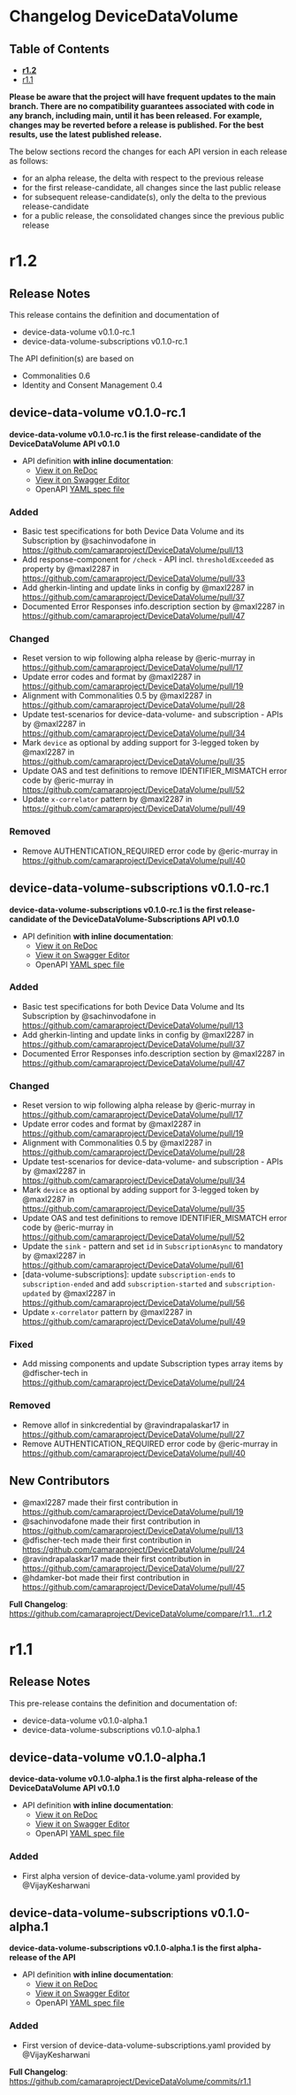 # Changelog DeviceDataVolume

## Table of Contents
- **[r1.2](#r12)**
- [r1.1](#r11)

**Please be aware that the project will have frequent updates to the main branch. There are no compatibility guarantees associated with code in any branch, including main, until it has been released. For example, changes may be reverted before a release is published. For the best results, use the latest published release.**

The below sections record the changes for each API version in each release as follows:

* for an alpha release, the delta with respect to the previous release
* for the first release-candidate, all changes since the last public release
* for subsequent release-candidate(s), only the delta to the previous release-candidate
* for a public release, the consolidated changes since the previous public release

# r1.2

## Release Notes

This release contains the definition and documentation of
* device-data-volume v0.1.0-rc.1
* device-data-volume-subscriptions v0.1.0-rc.1

The API definition(s) are based on
* Commonalities 0.6
* Identity and Consent Management 0.4

## device-data-volume v0.1.0-rc.1

**device-data-volume v0.1.0-rc.1 is the first release-candidate of the DeviceDataVolume API v0.1.0**

- API definition **with inline documentation**:
  - [View it on ReDoc](https://redocly.github.io/redoc/?url=https://raw.githubusercontent.com/camaraproject/DeviceDataVolume/r1.2/code/API_definitions/device-data-volume.yaml&nocors)
  - [View it on Swagger Editor](https://camaraproject.github.io/swagger-ui/?url=https://raw.githubusercontent.com/camaraproject/DeviceDataVolume/r1.2/code/API_definitions/device-data-volume.yaml)
  - OpenAPI [YAML spec file](https://github.com/camaraproject/DeviceDataVolume/blob/r1.2/code/API_definitions/device-data-volume.yaml)

### Added
* Basic test specifications for both Device Data Volume and its Subscription by @sachinvodafone in https://github.com/camaraproject/DeviceDataVolume/pull/13
* Add response-component for `/check` - API incl. `thresholdExceeded` as property by @maxl2287 in https://github.com/camaraproject/DeviceDataVolume/pull/33
* Add gherkin-linting and update links in config by @maxl2287 in https://github.com/camaraproject/DeviceDataVolume/pull/37 
* Documented Error Responses info.description section by @maxl2287 in https://github.com/camaraproject/DeviceDataVolume/pull/47

### Changed
* Reset version to wip following alpha release by @eric-murray in https://github.com/camaraproject/DeviceDataVolume/pull/17
* Update error codes and format by @maxl2287 in https://github.com/camaraproject/DeviceDataVolume/pull/19
* Alignment with Commonalities 0.5 by @maxl2287 in https://github.com/camaraproject/DeviceDataVolume/pull/28
* Update test-scenarios for device-data-volume- and subscription - APIs by @maxl2287 in https://github.com/camaraproject/DeviceDataVolume/pull/34
* Mark `device` as optional by adding support for 3-legged token by @maxl2287 in https://github.com/camaraproject/DeviceDataVolume/pull/35
* Update OAS and test definitions to remove IDENTIFIER_MISMATCH error code by @eric-murray in https://github.com/camaraproject/DeviceDataVolume/pull/52
* Update `x-correlator` pattern by @maxl2287 in https://github.com/camaraproject/DeviceDataVolume/pull/49


### Removed
* Remove AUTHENTICATION_REQUIRED error code by @eric-murray in https://github.com/camaraproject/DeviceDataVolume/pull/40

## device-data-volume-subscriptions v0.1.0-rc.1

**device-data-volume-subscriptions v0.1.0-rc.1 is the first release-candidate of the DeviceDataVolume-Subscriptions API v0.1.0**

- API definition **with inline documentation**:
  - [View it on ReDoc](https://redocly.github.io/redoc/?url=https://raw.githubusercontent.com/camaraproject/DeviceDataVolume/r1.2/code/API_definitions/device-data-volume-subscriptions.yaml&nocors)
  - [View it on Swagger Editor](https://camaraproject.github.io/swagger-ui/?url=https://raw.githubusercontent.com/camaraproject/DeviceDataVolume/r1.2/code/API_definitions/device-data-volume-subscriptions.yaml)
  - OpenAPI [YAML spec file](https://github.com/camaraproject/DeviceDataVolume/blob/r1.2/code/API_definitions/device-data-volume-subscriptions.yaml)

### Added
* Basic test specifications for both Device Data Volume and Its Subscription by @sachinvodafone in https://github.com/camaraproject/DeviceDataVolume/pull/13
* Add gherkin-linting and update links in config by @maxl2287 in https://github.com/camaraproject/DeviceDataVolume/pull/37
* Documented Error Responses info.description section by @maxl2287 in https://github.com/camaraproject/DeviceDataVolume/pull/47

### Changed
* Reset version to wip following alpha release by @eric-murray in https://github.com/camaraproject/DeviceDataVolume/pull/17
* Update error codes and format by @maxl2287 in https://github.com/camaraproject/DeviceDataVolume/pull/19
* Alignment with Commonalities 0.5 by @maxl2287 in https://github.com/camaraproject/DeviceDataVolume/pull/28
* Update test-scenarios for device-data-volume- and subscription - APIs by @maxl2287 in https://github.com/camaraproject/DeviceDataVolume/pull/34
* Mark `device` as optional by adding support for 3-legged token by @maxl2287 in https://github.com/camaraproject/DeviceDataVolume/pull/35
* Update OAS and test definitions to remove IDENTIFIER_MISMATCH error code by @eric-murray in https://github.com/camaraproject/DeviceDataVolume/pull/52
* Update the `sink` - pattern and set `id` in `SubscriptionAsync` to mandatory by @maxl2287 in https://github.com/camaraproject/DeviceDataVolume/pull/61
* [data-volume-subscriptions]: update `subscription-ends` to `subscription-ended` and add `subscription-started` and `subscription-updated` by @maxl2287 in https://github.com/camaraproject/DeviceDataVolume/pull/56
* Update `x-correlator` pattern by @maxl2287 in https://github.com/camaraproject/DeviceDataVolume/pull/49

### Fixed
* Add missing components and update Subscription types array items by @dfischer-tech in https://github.com/camaraproject/DeviceDataVolume/pull/24

### Removed
* Remove allof in sinkcredential by @ravindrapalaskar17 in https://github.com/camaraproject/DeviceDataVolume/pull/27
* Remove AUTHENTICATION_REQUIRED error code by @eric-murray in https://github.com/camaraproject/DeviceDataVolume/pull/40

## New Contributors
* @maxl2287 made their first contribution in https://github.com/camaraproject/DeviceDataVolume/pull/19
* @sachinvodafone made their first contribution in https://github.com/camaraproject/DeviceDataVolume/pull/13
* @dfischer-tech made their first contribution in https://github.com/camaraproject/DeviceDataVolume/pull/24
* @ravindrapalaskar17 made their first contribution in https://github.com/camaraproject/DeviceDataVolume/pull/27
* @hdamker-bot made their first contribution in https://github.com/camaraproject/DeviceDataVolume/pull/45

**Full Changelog**: https://github.com/camaraproject/DeviceDataVolume/compare/r1.1...r1.2

# r1.1
## Release Notes

This pre-release contains the definition and documentation of:
* device-data-volume v0.1.0-alpha.1
* device-data-volume-subscriptions v0.1.0-alpha.1

## device-data-volume v0.1.0-alpha.1

**device-data-volume v0.1.0-alpha.1 is the first alpha-release of the DeviceDataVolume API v0.1.0**

- API definition **with inline documentation**:
  - [View it on ReDoc](https://redocly.github.io/redoc/?url=https://raw.githubusercontent.com/camaraproject/DeviceDataVolume/r1.1/code/API_definitions/device-data-volume.yaml&nocors)
  - [View it on Swagger Editor](https://camaraproject.github.io/swagger-ui/?url=https://raw.githubusercontent.com/camaraproject/DeviceDataVolume/r1.1/code/API_definitions/device-data-volume.yaml)
  - OpenAPI [YAML spec file](https://github.com/camaraproject/DeviceDataVolume/blob/r1.1/code/API_definitions/device-data-volume.yaml)

### Added
* First alpha version of device-data-volume.yaml provided by @VijayKesharwani

## device-data-volume-subscriptions v0.1.0-alpha.1

**device-data-volume-subscriptions v0.1.0-alpha.1 is the first alpha-release of the API**

- API definition **with inline documentation**:
  - [View it on ReDoc](https://redocly.github.io/redoc/?url=https://raw.githubusercontent.com/camaraproject/DeviceDataVolume/r1.1/code/API_definitions/device-data-volume-subscriptions.yaml&nocors)
  - [View it on Swagger Editor](https://camaraproject.github.io/swagger-ui/?url=https://raw.githubusercontent.com/camaraproject/DeviceDataVolume/r1.1/code/API_definitions/device-data-volume-subscriptions.yaml)
  - OpenAPI [YAML spec file](https://github.com/camaraproject/DeviceDataVolume/blob/r1.1/code/API_definitions/device-data-volume-subscriptions.yaml)

### Added
* First version of device-data-volume-subscriptions.yaml provided by @VijayKesharwani

**Full Changelog**: https://github.com/camaraproject/DeviceDataVolume/commits/r1.1
